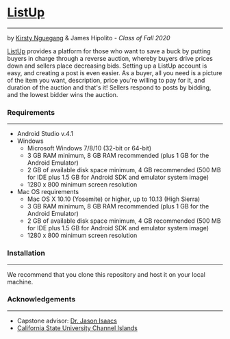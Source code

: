 # [ListUp](https://kirstyalexandranguegang.cikeys.com)
---
by [Kirsty Nguegang](https://www.linkedin.com/in/kirsty-alexandra-nguegang-959aa81a2/) & James Hipolito - *Class of Fall 2020*

[ListUp](https://kirstyalexandranguegang.cikeys.com) provides a platform for those who want to save a buck by putting buyers in charge through a reverse auction, whereby buyers drive prices down and sellers place decreasing bids. Setting up a ListUp account is easy, and creating a post is even easier. As a buyer, all you need is a picture of the item you want, description, price you're willing to pay for it, and duration of the auction and that's it! Sellers respond to posts by bidding, and the lowest bidder wins the auction. 

### Requirements
---
- Android Studio v.4.1
- Windows
  - Microsoft Windows 7/8/10 (32-bit or 64-bit)
  - 3 GB RAM minimum, 8 GB RAM recommended (plus 1 GB for the Android Emulator)
  - 2 GB of available disk space minimum, 4 GB recommended (500 MB for IDE plus 1.5 GB for Android SDK and emulator system image)
  - 1280 x 800 minimum screen resolution
- Mac OS requirements
  - Mac OS X 10.10 (Yosemite) or higher, up to 10.13 (High Sierra)
  - 3 GB RAM minimum, 8 GB RAM recommended (plus 1 GB for the Android Emulator)
  - 2 GB of available disk space minimum, 4 GB recommended (500 MB for IDE plus 1.5 GB for Android SDK and emulator system image)
  - 1280 x 800 minimum screen resolution
  
### Installation
---
We recommend that you clone this repository and host it on your local machine. 

### Acknowledgements
---
- Capstone advisor: [Dr. Jason Isaacs](http://isaacs.cs.csuci.edu/index.html)
- [California State University Channel Islands](https://www.csuci.edu)

